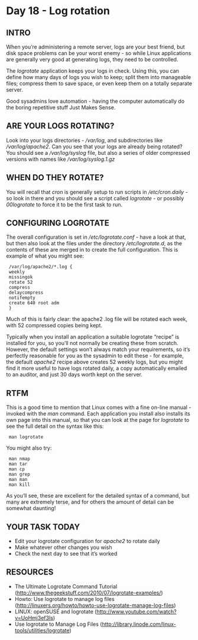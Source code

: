 # Day 18 - Log rotation

## INTRO

When you’re administering a remote server, logs are your best friend, but disk space problems can be your worst enemy - so while Linux applications are generally very good at generating logs, they need to be controlled.

The _logrotate_ application keeps your logs in check. Using this, you can define how many days of logs you wish to keep; split them into manageable files; compress them to save space, or even keep them on a totally separate server.

Good sysadmins love automation - having the computer automatically do the boring repetitive stuff Just Makes Sense.


## ARE YOUR LOGS ROTATING?
Look into your logs directories - _/var/log_, and subdirectories like _/var/log/apache2_. Can you see that your logs are already being rotated? You should see a _/var/log/syslog_ file, but also a series of older compressed versions with names like _/var/log/syslog.1.gz_


## WHEN DO THEY ROTATE?
You will recall that _cron_ is generally setup to run scripts in _/etc/cron.daily_ - so look in there and you should see a script called _logrotate_ - or possibly _00logrotate_ to force it to be the first task to run.


## CONFIGURING LOGROTATE

The overall configuration is set in _/etc/logrotate.conf_ - have a look at that, but then also look at the files under the directory _/etc/logrotate.d_, as the contents of these are merged in to create the full configuration.
This is example of what you might see:

     /var/log/apache2/*.log {
     weekly
     missingok
     rotate 52
     compress
     delaycompress
     notifempty
     create 640 root adm
     }

Much of this is fairly clear: the apache2 .log file will be rotated each week, with 52 compressed copies being kept.

Typically when you install an application a suitable logrotate “recipe” is installed for you, so you’ll not normally be creating these from scratch. However, the default settings won’t always match your requirements, so it’s perfectly reasonable for you as the sysadmin to edit these - for example, the default _apache2_ recipe above creates 52 weekly logs, but you might find it more useful to have logs rotated daily, a copy automatically emailed to an auditor, and just 30 days worth kept on the server.

## RTFM
This is a good time to mention that Linux comes with a fine on-line manual - invoked with the _man_ command. Each application you install also installs its own page into this manual, so that you can look at the page for _logrotate_ to see the full detail on the syntax like this:

     man logrotate

You might also try:

     man nmap
     man tar
     man cp
     man grep
     man man
     man kill

As you’ll see, these are excellent for the detailed syntax of a command, but many are extremely terse, and for others the amount of detail can be somewhat daunting!

## YOUR TASK TODAY
* Edit your logrotate configuration for _apache2_ to rotate daily
* Make whatever other changes you wish
* Check the next day to see that it’s worked


## RESOURCES
* The Ultimate Logrotate Command Tutorial (http://www.thegeekstuff.com/2010/07/logrotate-examples/)
* Howto: Use logrotate to manage log files (http://linuxers.org/howto/howto-use-logrotate-manage-log-files)
* LINUX: openSUSE and logrotate (http://www.youtube.com/watch?v=UoHmj3ef3Is)
* Use logrotate to Manage Log Files (http://library.linode.com/linux-tools/utilities/logrotate)

